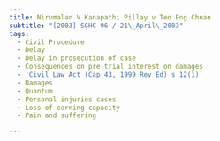 ```yaml
---
title: Nirumalan V Kanapathi Pillay v Teo Eng Chuan
subtitle: "[2003] SGHC 96 / 21\_April\_2003"
tags:
  - Civil Procedure
  - Delay
  - Delay in prosecution of case
  - Consequences on pre-trial interest on damages
  - 'Civil Law Act (Cap 43, 1999 Rev Ed) s 12(1)'
  - Damages
  - Quantum
  - Personal injuries cases
  - Loss of earning capacity
  - Pain and suffering

---
```


